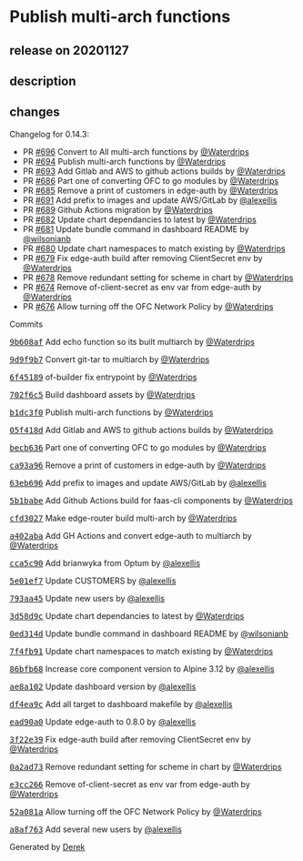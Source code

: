 # Publish multi-arch functions

## release on 20201127

## description

## changes

Changelog for 0.14.3:

* PR <a class="issue-link js-issue-link" data-error-text="Failed to load title" data-id="751033140" data-permission-text="Title is private" data-url="https://github.com/openfaas/openfaas-cloud/issues/696" data-hovercard-type="pull_request" data-hovercard-url="/openfaas/openfaas-cloud/pull/696/hovercard" href="https://github.com/openfaas/openfaas-cloud/pull/696">#696</a> Convert to All multi-arch functions by <a class="user-mention notranslate" data-hovercard-type="user" data-hovercard-url="/users/Waterdrips/hovercard" data-octo-click="hovercard-link-click" data-octo-dimensions="link_type:self" href="https://github.com/Waterdrips">@Waterdrips</a>
* PR <a class="issue-link js-issue-link" data-error-text="Failed to load title" data-id="750062870" data-permission-text="Title is private" data-url="https://github.com/openfaas/openfaas-cloud/issues/694" data-hovercard-type="pull_request" data-hovercard-url="/openfaas/openfaas-cloud/pull/694/hovercard" href="https://github.com/openfaas/openfaas-cloud/pull/694">#694</a> Publish multi-arch functions by <a class="user-mention notranslate" data-hovercard-type="user" data-hovercard-url="/users/Waterdrips/hovercard" data-octo-click="hovercard-link-click" data-octo-dimensions="link_type:self" href="https://github.com/Waterdrips">@Waterdrips</a>
* PR <a class="issue-link js-issue-link" data-error-text="Failed to load title" data-id="749531101" data-permission-text="Title is private" data-url="https://github.com/openfaas/openfaas-cloud/issues/693" data-hovercard-type="pull_request" data-hovercard-url="/openfaas/openfaas-cloud/pull/693/hovercard" href="https://github.com/openfaas/openfaas-cloud/pull/693">#693</a> Add Gitlab and AWS to github actions builds by <a class="user-mention notranslate" data-hovercard-type="user" data-hovercard-url="/users/Waterdrips/hovercard" data-octo-click="hovercard-link-click" data-octo-dimensions="link_type:self" href="https://github.com/Waterdrips">@Waterdrips</a>
* PR <a class="issue-link js-issue-link" data-error-text="Failed to load title" data-id="739650272" data-permission-text="Title is private" data-url="https://github.com/openfaas/openfaas-cloud/issues/686" data-hovercard-type="pull_request" data-hovercard-url="/openfaas/openfaas-cloud/pull/686/hovercard" href="https://github.com/openfaas/openfaas-cloud/pull/686">#686</a> Part one of converting OFC to go modules by <a class="user-mention notranslate" data-hovercard-type="user" data-hovercard-url="/users/Waterdrips/hovercard" data-octo-click="hovercard-link-click" data-octo-dimensions="link_type:self" href="https://github.com/Waterdrips">@Waterdrips</a>
* PR <a class="issue-link js-issue-link" data-error-text="Failed to load title" data-id="738425168" data-permission-text="Title is private" data-url="https://github.com/openfaas/openfaas-cloud/issues/685" data-hovercard-type="pull_request" data-hovercard-url="/openfaas/openfaas-cloud/pull/685/hovercard" href="https://github.com/openfaas/openfaas-cloud/pull/685">#685</a> Remove a print of customers in edge-auth by <a class="user-mention notranslate" data-hovercard-type="user" data-hovercard-url="/users/Waterdrips/hovercard" data-octo-click="hovercard-link-click" data-octo-dimensions="link_type:self" href="https://github.com/Waterdrips">@Waterdrips</a>
* PR <a class="issue-link js-issue-link" data-error-text="Failed to load title" data-id="745525962" data-permission-text="Title is private" data-url="https://github.com/openfaas/openfaas-cloud/issues/691" data-hovercard-type="pull_request" data-hovercard-url="/openfaas/openfaas-cloud/pull/691/hovercard" href="https://github.com/openfaas/openfaas-cloud/pull/691">#691</a> Add prefix to images and update AWS/GitLab by <a class="user-mention notranslate" data-hovercard-type="user" data-hovercard-url="/users/alexellis/hovercard" data-octo-click="hovercard-link-click" data-octo-dimensions="link_type:self" href="https://github.com/alexellis">@alexellis</a>
* PR <a class="issue-link js-issue-link" data-error-text="Failed to load title" data-id="741963375" data-permission-text="Title is private" data-url="https://github.com/openfaas/openfaas-cloud/issues/689" data-hovercard-type="pull_request" data-hovercard-url="/openfaas/openfaas-cloud/pull/689/hovercard" href="https://github.com/openfaas/openfaas-cloud/pull/689">#689</a> Github Actions migration by <a class="user-mention notranslate" data-hovercard-type="user" data-hovercard-url="/users/Waterdrips/hovercard" data-octo-click="hovercard-link-click" data-octo-dimensions="link_type:self" href="https://github.com/Waterdrips">@Waterdrips</a>
* PR <a class="issue-link js-issue-link" data-error-text="Failed to load title" data-id="723489300" data-permission-text="Title is private" data-url="https://github.com/openfaas/openfaas-cloud/issues/682" data-hovercard-type="pull_request" data-hovercard-url="/openfaas/openfaas-cloud/pull/682/hovercard" href="https://github.com/openfaas/openfaas-cloud/pull/682">#682</a> Update chart dependancies to latest by <a class="user-mention notranslate" data-hovercard-type="user" data-hovercard-url="/users/Waterdrips/hovercard" data-octo-click="hovercard-link-click" data-octo-dimensions="link_type:self" href="https://github.com/Waterdrips">@Waterdrips</a>
* PR <a class="issue-link js-issue-link" data-error-text="Failed to load title" data-id="722634379" data-permission-text="Title is private" data-url="https://github.com/openfaas/openfaas-cloud/issues/681" data-hovercard-type="pull_request" data-hovercard-url="/openfaas/openfaas-cloud/pull/681/hovercard" href="https://github.com/openfaas/openfaas-cloud/pull/681">#681</a> Update bundle command in dashboard README by <a class="user-mention notranslate" data-hovercard-type="user" data-hovercard-url="/users/wilsonianb/hovercard" data-octo-click="hovercard-link-click" data-octo-dimensions="link_type:self" href="https://github.com/wilsonianb">@wilsonianb</a>
* PR <a class="issue-link js-issue-link" data-error-text="Failed to load title" data-id="722382952" data-permission-text="Title is private" data-url="https://github.com/openfaas/openfaas-cloud/issues/680" data-hovercard-type="pull_request" data-hovercard-url="/openfaas/openfaas-cloud/pull/680/hovercard" href="https://github.com/openfaas/openfaas-cloud/pull/680">#680</a> Update chart namespaces to match existing by <a class="user-mention notranslate" data-hovercard-type="user" data-hovercard-url="/users/Waterdrips/hovercard" data-octo-click="hovercard-link-click" data-octo-dimensions="link_type:self" href="https://github.com/Waterdrips">@Waterdrips</a>
* PR <a class="issue-link js-issue-link" data-error-text="Failed to load title" data-id="722150763" data-permission-text="Title is private" data-url="https://github.com/openfaas/openfaas-cloud/issues/679" data-hovercard-type="pull_request" data-hovercard-url="/openfaas/openfaas-cloud/pull/679/hovercard" href="https://github.com/openfaas/openfaas-cloud/pull/679">#679</a> Fix edge-auth build after removing ClientSecret env by <a class="user-mention notranslate" data-hovercard-type="user" data-hovercard-url="/users/Waterdrips/hovercard" data-octo-click="hovercard-link-click" data-octo-dimensions="link_type:self" href="https://github.com/Waterdrips">@Waterdrips</a>
* PR <a class="issue-link js-issue-link" data-error-text="Failed to load title" data-id="721770995" data-permission-text="Title is private" data-url="https://github.com/openfaas/openfaas-cloud/issues/678" data-hovercard-type="pull_request" data-hovercard-url="/openfaas/openfaas-cloud/pull/678/hovercard" href="https://github.com/openfaas/openfaas-cloud/pull/678">#678</a> Remove redundant setting for scheme in chart by <a class="user-mention notranslate" data-hovercard-type="user" data-hovercard-url="/users/Waterdrips/hovercard" data-octo-click="hovercard-link-click" data-octo-dimensions="link_type:self" href="https://github.com/Waterdrips">@Waterdrips</a>
* PR <a class="issue-link js-issue-link" data-error-text="Failed to load title" data-id="719926979" data-permission-text="Title is private" data-url="https://github.com/openfaas/openfaas-cloud/issues/674" data-hovercard-type="pull_request" data-hovercard-url="/openfaas/openfaas-cloud/pull/674/hovercard" href="https://github.com/openfaas/openfaas-cloud/pull/674">#674</a> Remove of-client-secret as env var from edge-auth by <a class="user-mention notranslate" data-hovercard-type="user" data-hovercard-url="/users/Waterdrips/hovercard" data-octo-click="hovercard-link-click" data-octo-dimensions="link_type:self" href="https://github.com/Waterdrips">@Waterdrips</a>
* PR <a class="issue-link js-issue-link" data-error-text="Failed to load title" data-id="719939321" data-permission-text="Title is private" data-url="https://github.com/openfaas/openfaas-cloud/issues/676" data-hovercard-type="pull_request" data-hovercard-url="/openfaas/openfaas-cloud/pull/676/hovercard" href="https://github.com/openfaas/openfaas-cloud/pull/676">#676</a> Allow turning off the OFC Network Policy by <a class="user-mention notranslate" data-hovercard-type="user" data-hovercard-url="/users/Waterdrips/hovercard" data-octo-click="hovercard-link-click" data-octo-dimensions="link_type:self" href="https://github.com/Waterdrips">@Waterdrips</a>

Commits

<a class="commit-link" data-hovercard-type="commit" data-hovercard-url="https://github.com/openfaas/openfaas-cloud/commit/9b608af351502780b8814e237585e53866906c97/hovercard" href="https://github.com/openfaas/openfaas-cloud/commit/9b608af351502780b8814e237585e53866906c97"><tt>9b608af</tt></a> Add echo function so its built multiarch by <a class="user-mention notranslate" data-hovercard-type="user" data-hovercard-url="/users/Waterdrips/hovercard" data-octo-click="hovercard-link-click" data-octo-dimensions="link_type:self" href="https://github.com/Waterdrips">@Waterdrips</a>

<a class="commit-link" data-hovercard-type="commit" data-hovercard-url="https://github.com/openfaas/openfaas-cloud/commit/9d9f9b76cd14923f68068f8deb29afa9aea7dabc/hovercard" href="https://github.com/openfaas/openfaas-cloud/commit/9d9f9b76cd14923f68068f8deb29afa9aea7dabc"><tt>9d9f9b7</tt></a> Convert git-tar to multiarch by <a class="user-mention notranslate" data-hovercard-type="user" data-hovercard-url="/users/Waterdrips/hovercard" data-octo-click="hovercard-link-click" data-octo-dimensions="link_type:self" href="https://github.com/Waterdrips">@Waterdrips</a>

<a class="commit-link" data-hovercard-type="commit" data-hovercard-url="https://github.com/openfaas/openfaas-cloud/commit/6f45189eb9c5ac66cabc3afdfc82c25d223b86da/hovercard" href="https://github.com/openfaas/openfaas-cloud/commit/6f45189eb9c5ac66cabc3afdfc82c25d223b86da"><tt>6f45189</tt></a> of-builder fix entrypoint by <a class="user-mention notranslate" data-hovercard-type="user" data-hovercard-url="/users/Waterdrips/hovercard" data-octo-click="hovercard-link-click" data-octo-dimensions="link_type:self" href="https://github.com/Waterdrips">@Waterdrips</a>

<a class="commit-link" data-hovercard-type="commit" data-hovercard-url="https://github.com/openfaas/openfaas-cloud/commit/702f6c5c77b187f0b2a47fb2a006e4e39734dddc/hovercard" href="https://github.com/openfaas/openfaas-cloud/commit/702f6c5c77b187f0b2a47fb2a006e4e39734dddc"><tt>702f6c5</tt></a> Build dashboard assets by <a class="user-mention notranslate" data-hovercard-type="user" data-hovercard-url="/users/Waterdrips/hovercard" data-octo-click="hovercard-link-click" data-octo-dimensions="link_type:self" href="https://github.com/Waterdrips">@Waterdrips</a>

<a class="commit-link" data-hovercard-type="commit" data-hovercard-url="https://github.com/openfaas/openfaas-cloud/commit/b1dc3f000168fabe0f7e795dfb240ca4f0534ba6/hovercard" href="https://github.com/openfaas/openfaas-cloud/commit/b1dc3f000168fabe0f7e795dfb240ca4f0534ba6"><tt>b1dc3f0</tt></a> Publish multi-arch functions by <a class="user-mention notranslate" data-hovercard-type="user" data-hovercard-url="/users/Waterdrips/hovercard" data-octo-click="hovercard-link-click" data-octo-dimensions="link_type:self" href="https://github.com/Waterdrips">@Waterdrips</a>

<a class="commit-link" data-hovercard-type="commit" data-hovercard-url="https://github.com/openfaas/openfaas-cloud/commit/05f418d2c8f1db219d656c7f15b0a287238a7b4c/hovercard" href="https://github.com/openfaas/openfaas-cloud/commit/05f418d2c8f1db219d656c7f15b0a287238a7b4c"><tt>05f418d</tt></a> Add Gitlab and AWS to github actions builds by <a class="user-mention notranslate" data-hovercard-type="user" data-hovercard-url="/users/Waterdrips/hovercard" data-octo-click="hovercard-link-click" data-octo-dimensions="link_type:self" href="https://github.com/Waterdrips">@Waterdrips</a>

<a class="commit-link" data-hovercard-type="commit" data-hovercard-url="https://github.com/openfaas/openfaas-cloud/commit/becb6362be5e953cc511378a515df0f9e9d2f535/hovercard" href="https://github.com/openfaas/openfaas-cloud/commit/becb6362be5e953cc511378a515df0f9e9d2f535"><tt>becb636</tt></a> Part one of converting OFC to go modules by <a class="user-mention notranslate" data-hovercard-type="user" data-hovercard-url="/users/Waterdrips/hovercard" data-octo-click="hovercard-link-click" data-octo-dimensions="link_type:self" href="https://github.com/Waterdrips">@Waterdrips</a>

<a class="commit-link" data-hovercard-type="commit" data-hovercard-url="https://github.com/openfaas/openfaas-cloud/commit/ca93a96e92a7557940df4c7e537b21d3246162e5/hovercard" href="https://github.com/openfaas/openfaas-cloud/commit/ca93a96e92a7557940df4c7e537b21d3246162e5"><tt>ca93a96</tt></a> Remove a print of customers in edge-auth by <a class="user-mention notranslate" data-hovercard-type="user" data-hovercard-url="/users/Waterdrips/hovercard" data-octo-click="hovercard-link-click" data-octo-dimensions="link_type:self" href="https://github.com/Waterdrips">@Waterdrips</a>

<a class="commit-link" data-hovercard-type="commit" data-hovercard-url="https://github.com/openfaas/openfaas-cloud/commit/63eb696e89782b1bc7f50245b30dcda14c702e34/hovercard" href="https://github.com/openfaas/openfaas-cloud/commit/63eb696e89782b1bc7f50245b30dcda14c702e34"><tt>63eb696</tt></a> Add prefix to images and update AWS/GitLab by <a class="user-mention notranslate" data-hovercard-type="user" data-hovercard-url="/users/alexellis/hovercard" data-octo-click="hovercard-link-click" data-octo-dimensions="link_type:self" href="https://github.com/alexellis">@alexellis</a>

<a class="commit-link" data-hovercard-type="commit" data-hovercard-url="https://github.com/openfaas/openfaas-cloud/commit/5b1babe7dc314de019ec83a1d6c11a7321259844/hovercard" href="https://github.com/openfaas/openfaas-cloud/commit/5b1babe7dc314de019ec83a1d6c11a7321259844"><tt>5b1babe</tt></a> Add Github Actions build for faas-cli components by <a class="user-mention notranslate" data-hovercard-type="user" data-hovercard-url="/users/Waterdrips/hovercard" data-octo-click="hovercard-link-click" data-octo-dimensions="link_type:self" href="https://github.com/Waterdrips">@Waterdrips</a>

<a class="commit-link" data-hovercard-type="commit" data-hovercard-url="https://github.com/openfaas/openfaas-cloud/commit/cfd3027a46369de760053605464989daaf96ff3e/hovercard" href="https://github.com/openfaas/openfaas-cloud/commit/cfd3027a46369de760053605464989daaf96ff3e"><tt>cfd3027</tt></a> Make edge-router build multi-arch by <a class="user-mention notranslate" data-hovercard-type="user" data-hovercard-url="/users/Waterdrips/hovercard" data-octo-click="hovercard-link-click" data-octo-dimensions="link_type:self" href="https://github.com/Waterdrips">@Waterdrips</a>

<a class="commit-link" data-hovercard-type="commit" data-hovercard-url="https://github.com/openfaas/openfaas-cloud/commit/a402aba6af57e87f6fc0f984c4cf88058df0d674/hovercard" href="https://github.com/openfaas/openfaas-cloud/commit/a402aba6af57e87f6fc0f984c4cf88058df0d674"><tt>a402aba</tt></a> Add GH Actions and convert edge-auth to multiarch by <a class="user-mention notranslate" data-hovercard-type="user" data-hovercard-url="/users/Waterdrips/hovercard" data-octo-click="hovercard-link-click" data-octo-dimensions="link_type:self" href="https://github.com/Waterdrips">@Waterdrips</a>

<a class="commit-link" data-hovercard-type="commit" data-hovercard-url="https://github.com/openfaas/openfaas-cloud/commit/cca5c90eeab285f7af229389ff8f219deb6c72c7/hovercard" href="https://github.com/openfaas/openfaas-cloud/commit/cca5c90eeab285f7af229389ff8f219deb6c72c7"><tt>cca5c90</tt></a> Add brianwyka from Optum by <a class="user-mention notranslate" data-hovercard-type="user" data-hovercard-url="/users/alexellis/hovercard" data-octo-click="hovercard-link-click" data-octo-dimensions="link_type:self" href="https://github.com/alexellis">@alexellis</a>

<a class="commit-link" data-hovercard-type="commit" data-hovercard-url="https://github.com/openfaas/openfaas-cloud/commit/5e01ef72c3e687dcb3f1b16e5a44a1db6cdb84f3/hovercard" href="https://github.com/openfaas/openfaas-cloud/commit/5e01ef72c3e687dcb3f1b16e5a44a1db6cdb84f3"><tt>5e01ef7</tt></a> Update CUSTOMERS by <a class="user-mention notranslate" data-hovercard-type="user" data-hovercard-url="/users/alexellis/hovercard" data-octo-click="hovercard-link-click" data-octo-dimensions="link_type:self" href="https://github.com/alexellis">@alexellis</a>

<a class="commit-link" data-hovercard-type="commit" data-hovercard-url="https://github.com/openfaas/openfaas-cloud/commit/793aa455ef0a223df6b24de3f223ccfd9929b3e5/hovercard" href="https://github.com/openfaas/openfaas-cloud/commit/793aa455ef0a223df6b24de3f223ccfd9929b3e5"><tt>793aa45</tt></a> Update new users by <a class="user-mention notranslate" data-hovercard-type="user" data-hovercard-url="/users/alexellis/hovercard" data-octo-click="hovercard-link-click" data-octo-dimensions="link_type:self" href="https://github.com/alexellis">@alexellis</a>

<a class="commit-link" data-hovercard-type="commit" data-hovercard-url="https://github.com/openfaas/openfaas-cloud/commit/3d58d9c0a5a0215192e914179ac6141510a99978/hovercard" href="https://github.com/openfaas/openfaas-cloud/commit/3d58d9c0a5a0215192e914179ac6141510a99978"><tt>3d58d9c</tt></a> Update chart dependancies to latest by <a class="user-mention notranslate" data-hovercard-type="user" data-hovercard-url="/users/Waterdrips/hovercard" data-octo-click="hovercard-link-click" data-octo-dimensions="link_type:self" href="https://github.com/Waterdrips">@Waterdrips</a>

<a class="commit-link" data-hovercard-type="commit" data-hovercard-url="https://github.com/openfaas/openfaas-cloud/commit/0ed314d0a5e5817803f7dc18075aa10f1c5b7788/hovercard" href="https://github.com/openfaas/openfaas-cloud/commit/0ed314d0a5e5817803f7dc18075aa10f1c5b7788"><tt>0ed314d</tt></a> Update bundle command in dashboard README by <a class="user-mention notranslate" data-hovercard-type="user" data-hovercard-url="/users/wilsonianb/hovercard" data-octo-click="hovercard-link-click" data-octo-dimensions="link_type:self" href="https://github.com/wilsonianb">@wilsonianb</a>

<a class="commit-link" data-hovercard-type="commit" data-hovercard-url="https://github.com/openfaas/openfaas-cloud/commit/7f4fb91028797bcca71c57db751ec5e71c6e53f1/hovercard" href="https://github.com/openfaas/openfaas-cloud/commit/7f4fb91028797bcca71c57db751ec5e71c6e53f1"><tt>7f4fb91</tt></a> Update chart namespaces to match existing by <a class="user-mention notranslate" data-hovercard-type="user" data-hovercard-url="/users/Waterdrips/hovercard" data-octo-click="hovercard-link-click" data-octo-dimensions="link_type:self" href="https://github.com/Waterdrips">@Waterdrips</a>

<a class="commit-link" data-hovercard-type="commit" data-hovercard-url="https://github.com/openfaas/openfaas-cloud/commit/86bfb68ab54ce40f3f56bba64886c583503c3163/hovercard" href="https://github.com/openfaas/openfaas-cloud/commit/86bfb68ab54ce40f3f56bba64886c583503c3163"><tt>86bfb68</tt></a> Increase core component version to Alpine 3.12 by <a class="user-mention notranslate" data-hovercard-type="user" data-hovercard-url="/users/alexellis/hovercard" data-octo-click="hovercard-link-click" data-octo-dimensions="link_type:self" href="https://github.com/alexellis">@alexellis</a>

<a class="commit-link" data-hovercard-type="commit" data-hovercard-url="https://github.com/openfaas/openfaas-cloud/commit/ae8a102e75559888a1a420fcc35d77f75e72253d/hovercard" href="https://github.com/openfaas/openfaas-cloud/commit/ae8a102e75559888a1a420fcc35d77f75e72253d"><tt>ae8a102</tt></a> Update dashboard version by <a class="user-mention notranslate" data-hovercard-type="user" data-hovercard-url="/users/alexellis/hovercard" data-octo-click="hovercard-link-click" data-octo-dimensions="link_type:self" href="https://github.com/alexellis">@alexellis</a>

<a class="commit-link" data-hovercard-type="commit" data-hovercard-url="https://github.com/openfaas/openfaas-cloud/commit/df4ea9c9a58c550f332658d7e32bcd72ddb2b497/hovercard" href="https://github.com/openfaas/openfaas-cloud/commit/df4ea9c9a58c550f332658d7e32bcd72ddb2b497"><tt>df4ea9c</tt></a> Add all target to dashboard makefile by <a class="user-mention notranslate" data-hovercard-type="user" data-hovercard-url="/users/alexellis/hovercard" data-octo-click="hovercard-link-click" data-octo-dimensions="link_type:self" href="https://github.com/alexellis">@alexellis</a>

<a class="commit-link" data-hovercard-type="commit" data-hovercard-url="https://github.com/openfaas/openfaas-cloud/commit/ead90a04c8806ed8de6115b4657764b781f8fe69/hovercard" href="https://github.com/openfaas/openfaas-cloud/commit/ead90a04c8806ed8de6115b4657764b781f8fe69"><tt>ead90a0</tt></a> Update edge-auth to 0.8.0 by <a class="user-mention notranslate" data-hovercard-type="user" data-hovercard-url="/users/alexellis/hovercard" data-octo-click="hovercard-link-click" data-octo-dimensions="link_type:self" href="https://github.com/alexellis">@alexellis</a>

<a class="commit-link" data-hovercard-type="commit" data-hovercard-url="https://github.com/openfaas/openfaas-cloud/commit/3f22e392e500a9cb501beec145b14bf43fd2a876/hovercard" href="https://github.com/openfaas/openfaas-cloud/commit/3f22e392e500a9cb501beec145b14bf43fd2a876"><tt>3f22e39</tt></a> Fix edge-auth build after removing ClientSecret env by <a class="user-mention notranslate" data-hovercard-type="user" data-hovercard-url="/users/Waterdrips/hovercard" data-octo-click="hovercard-link-click" data-octo-dimensions="link_type:self" href="https://github.com/Waterdrips">@Waterdrips</a>

<a class="commit-link" data-hovercard-type="commit" data-hovercard-url="https://github.com/openfaas/openfaas-cloud/commit/0a2ad73d350709b97f653edcba71d11de9632247/hovercard" href="https://github.com/openfaas/openfaas-cloud/commit/0a2ad73d350709b97f653edcba71d11de9632247"><tt>0a2ad73</tt></a> Remove redundant setting for scheme in chart by <a class="user-mention notranslate" data-hovercard-type="user" data-hovercard-url="/users/Waterdrips/hovercard" data-octo-click="hovercard-link-click" data-octo-dimensions="link_type:self" href="https://github.com/Waterdrips">@Waterdrips</a>

<a class="commit-link" data-hovercard-type="commit" data-hovercard-url="https://github.com/openfaas/openfaas-cloud/commit/e3cc2666ff23f1a4e2f48571eb81c90a8fb09477/hovercard" href="https://github.com/openfaas/openfaas-cloud/commit/e3cc2666ff23f1a4e2f48571eb81c90a8fb09477"><tt>e3cc266</tt></a> Remove of-client-secret as env var from edge-auth by <a class="user-mention notranslate" data-hovercard-type="user" data-hovercard-url="/users/Waterdrips/hovercard" data-octo-click="hovercard-link-click" data-octo-dimensions="link_type:self" href="https://github.com/Waterdrips">@Waterdrips</a>

<a class="commit-link" data-hovercard-type="commit" data-hovercard-url="https://github.com/openfaas/openfaas-cloud/commit/52a081a06af9627b239c04478211e357dfdaa260/hovercard" href="https://github.com/openfaas/openfaas-cloud/commit/52a081a06af9627b239c04478211e357dfdaa260"><tt>52a081a</tt></a> Allow turning off the OFC Network Policy by <a class="user-mention notranslate" data-hovercard-type="user" data-hovercard-url="/users/Waterdrips/hovercard" data-octo-click="hovercard-link-click" data-octo-dimensions="link_type:self" href="https://github.com/Waterdrips">@Waterdrips</a>

<a class="commit-link" data-hovercard-type="commit" data-hovercard-url="https://github.com/openfaas/openfaas-cloud/commit/a8af763dd5bf1f4243d71e8a7d7bd1e0f2aee160/hovercard" href="https://github.com/openfaas/openfaas-cloud/commit/a8af763dd5bf1f4243d71e8a7d7bd1e0f2aee160"><tt>a8af763</tt></a> Add several new users by <a class="user-mention notranslate" data-hovercard-type="user" data-hovercard-url="/users/alexellis/hovercard" data-octo-click="hovercard-link-click" data-octo-dimensions="link_type:self" href="https://github.com/alexellis">@alexellis</a>

Generated by <a href="https://github.com/alexellis/derek/">Derek</a>

